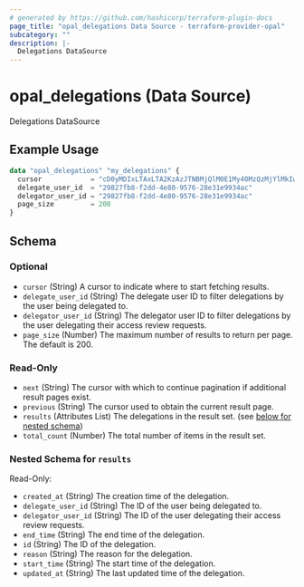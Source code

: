 ```yaml
---
# generated by https://github.com/hashicorp/terraform-plugin-docs
page_title: "opal_delegations Data Source - terraform-provider-opal"
subcategory: ""
description: |-
  Delegations DataSource
---
```


# opal_delegations (Data Source)

Delegations DataSource

## Example Usage

```terraform
data "opal_delegations" "my_delegations" {
  cursor            = "cD0yMDIxLTAxLTA2KzAzJTNBMjQlM0E1My40MzQzMjYlMkIwMCUzQTAw"
  delegate_user_id  = "29827fb8-f2dd-4e80-9576-28e31e9934ac"
  delegator_user_id = "29827fb8-f2dd-4e80-9576-28e31e9934ac"
  page_size         = 200
}
```

<!-- schema generated by tfplugindocs -->
## Schema

### Optional

- `cursor` (String) A cursor to indicate where to start fetching results.
- `delegate_user_id` (String) The delegate user ID to filter delegations by the user being delegated to.
- `delegator_user_id` (String) The delegator user ID to filter delegations by the user delegating their access review requests.
- `page_size` (Number) The maximum number of results to return per page. The default is 200.

### Read-Only

- `next` (String) The cursor with which to continue pagination if additional result pages exist.
- `previous` (String) The cursor used to obtain the current result page.
- `results` (Attributes List) The delegations in the result set. (see [below for nested schema](#nestedatt--results))
- `total_count` (Number) The total number of items in the result set.

<a id="nestedatt--results"></a>
### Nested Schema for `results`

Read-Only:

- `created_at` (String) The creation time of the delegation.
- `delegate_user_id` (String) The ID of the user being delegated to.
- `delegator_user_id` (String) The ID of the user delegating their access review requests.
- `end_time` (String) The end time of the delegation.
- `id` (String) The ID of the delegation.
- `reason` (String) The reason for the delegation.
- `start_time` (String) The start time of the delegation.
- `updated_at` (String) The last updated time of the delegation.
